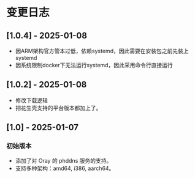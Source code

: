 # 变更日志

## [1.0.4] - 2025-01-08
 - 因ARM架构官方管本过低，依赖systemd，因此需要在安装包之前先装上systemd
 - 因系统限制docker下无法运行systemd，因此采用命令行直接运行


## [1.0.2] - 2025-01-08
 - 修改下载逻辑
 - 把花生壳支持的平台版本都加上了。

## [1.0] - 2025-01-07
### 初始版本
- 添加了对 Oray 的 phddns 服务的支持。
- 支持多种架构：amd64, i386, aarch64。

